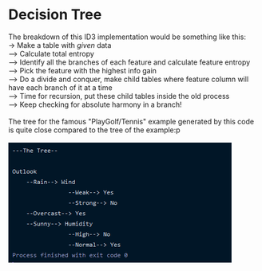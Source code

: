 # Decision Tree
The breakdown of this ID3 implementation would be something like this:\
-> Make a table with _given_ data\
--> Calculate total entropy\
--> Identify all the branches of each feature and calculate feature entropy\
--> Pick the feature with the highest info gain\
--> Do a divide and conquer, make child tables where feature column will have each branch of it at a time\
--> Time for recursion, put these child tables inside the old process\
--> Keep checking for absolute harmony in a branch!\
<br>
The tree for the famous "PlayGolf/Tennis" example generated by this code is quite close compared to the tree of the example:p\
<br/>
![...](https://github.com/HasnatPranto/Decision-Tree_ML4/blob/master/.idea/decTree.PNG)
